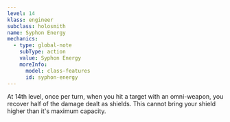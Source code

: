 ```yaml
---
level: 14
klass: engineer
subclass: holosmith
name: Syphon Energy
mechanics:
  - type: global-note
    subType: action
    value: Syphon Energy
    moreInfo:
      model: class-features
      id: syphon-energy
---
```

At 14th level, once per turn, when you hit a target with an omni-weapon, you recover half of the
damage dealt as shields. This cannot bring your shield higher than it's maximum capacity.
